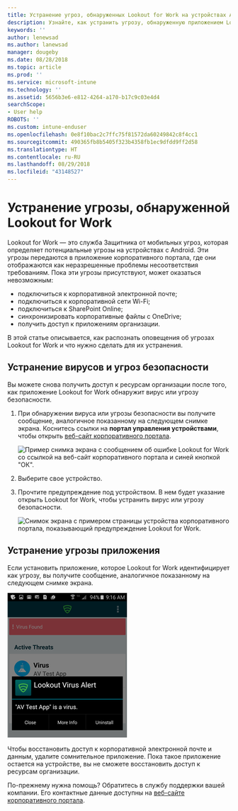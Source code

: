 ```yaml
---
title: Устранение угроз, обнаруженных Lookout for Work на устройствах Android | Документы Майкрософт
description: Узнайте, как устранить угрозу, обнаруженную приложением Lookout for Work на устройстве с Android.
keywords: ''
author: lenewsad
ms.author: lanewsad
manager: dougeby
ms.date: 08/28/2018
ms.topic: article
ms.prod: ''
ms.service: microsoft-intune
ms.technology: ''
ms.assetid: 5656b3e6-e812-4264-a170-b17c9c03e4d4
searchScope:
- User help
ROBOTS: ''
ms.custom: intune-enduser
ms.openlocfilehash: 0e8f10bac2c7ffc75f81572da60249842c8f4cc1
ms.sourcegitcommit: 490365fb8b5405f323b4358fb1ec9dfdd9ff2d58
ms.translationtype: HT
ms.contentlocale: ru-RU
ms.lasthandoff: 08/29/2018
ms.locfileid: "43148527"
---
```

# <a name="resolve-a-threat-found-by-lookout-for-work"></a>Устранение угрозы, обнаруженной Lookout for Work  

Lookout for Work — это служба Защитника от мобильных угроз, которая определяет потенциальные угрозы на устройствах с Android. Эти угрозы передаются в приложение корпоративного портала, где они отображаются как неразрешенные проблемы несоответствия требованиям. Пока эти угрозы присутствуют, может оказаться невозможным:

* подключиться к корпоративной электронной почте;
* подключиться к корпоративной сети Wi-Fi;
* подключиться к SharePoint Online;
* синхронизировать корпоративные файлы с OneDrive;
* получить доступ к приложениям организации.

В этой статье описывается, как распознать оповещения об угрозах Lookout for Work и что нужно сделать для их устранения. 

## <a name="troubleshoot-virus-or-security-threat"></a>Устранение вирусов и угроз безопасности  
Вы можете снова получить доступ к ресурсам организации после того, как приложение Lookout for Work обнаружит вирус или угрозу безопасности.  

1. При обнаружении вируса или угрозы безопасности вы получите сообщение, аналогичное показанному на следующем снимке экрана. Коснитесь ссылки на **портал управления устройствами**, чтобы открыть [веб-сайт корпоративного портала](https://portal.manage.microsoft.com/devices).  

    ![Пример снимка экрана с сообщением об ошибке Lookout for Work со ссылкой на веб-сайт корпоративного портала и синей кнопкой "ОК".](./media/mtd-go-to-device-management-portal-android.png)

2. Выберите свое устройство.  
3. Прочтите предупреждение под устройством. В нем будет указание открыть Lookout for Work, чтобы устранить вирус или угрозу безопасности. 

    ![Снимок экрана с примером страницы устройства корпоративного портала, показывающий предупреждение Lookout for Work.](./media/CP-lookout-virus-banner-1808.png)  

## <a name="troubleshoot-an-app-threat"></a>Устранение угрозы приложения  

Если установить приложение, которое Lookout for Work идентифицирует как угрозу, вы получите сообщение, аналогичное показанному на следующем снимке экрана.  

![Пример снимка экрана с предупреждением Lookout for Work о вирусах поверх интерфейса приложения. Показаны три кнопки: "Закрыть", "Дополнительная информация" и "Удалить".](./media/lookout-virus-alert-android.png)  

Чтобы восстановить доступ к корпоративной электронной почте и данным, удалите сомнительное приложение. Пока такое приложение остается на устройстве, вы не сможете восстановить доступ к ресурсам организации.    

По-прежнему нужна помощь? Обратитесь в службу поддержки вашей компании. Его контактные данные доступны на [веб-сайте корпоративного портала](https://go.microsoft.com/fwlink/?linkid=2010980).  
